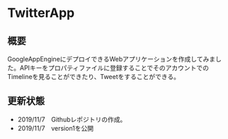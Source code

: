 # TwitterApp

## 概要
GoogleAppEngineにデプロイできるWebアプリケーションを作成してみました。APIキーをプロパティファイルに登録することでそのアカウントでのTimelineを見ることができたり、Tweetをすることができる。

## 更新状態
- 2019/11/7　Githubレポジトリの作成。
- 2019/11/7　version1を公開

